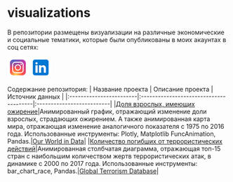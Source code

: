 # visualizations
В репозитории размещены визуализации на различные экономические и социальные тематики, которые были опубликованы в моих акаунтах в соц сетях:

[![Instagram Badge](https://github.com/AnnaTarassyuk/AnnaTarassyuk/blob/main/icons8-instagram-48.png?raw=true)](https://www.instagram.com/anna.tarassyuk/) 
[![LinkedIn Badge](https://github.com/AnnaTarassyuk/AnnaTarassyuk/blob/main/icons8-%D0%BB%D0%B8%D0%BD%D0%BA%D0%B5%D0%B4%D0%B8%D0%BD-48.png?raw=true)](https://www.linkedin.com/in/anna-tarassyuk/)

Содержание репозитория:
|     Название проекта    |          Описание проекта              |   Источник данных         |
|:------------------------|:---------------------------------------|:--------------------------|
|[Доля взрослых, имеющих ожирение](https://github.com/AnnaTarassyuk/visualizations/tree/main/obesity)|Анимированный график, отражающий изменение доли взрослых, страдающих ожирением. А также анимированная карта мира, отражающая изменение аналогичного показателя с 1975 по 2016 года. Использованные инструменты: Plotly, Matplotlib FuncAnimation, Pandas.|[Our World in Data](https://ourworldindata.org/grapher/share-of-adults-defined-as-obese)|
|[Количество погибших от террористических действий](https://github.com/AnnaTarassyuk/visualizations/tree/main/terrorism_rate)|Анимированная столбчатая диаграмма, отражающая топ-15 стран с наибольшим количеством жертв террористических атак, в динамике с 2000 по 2017 года.   Использованные инструменты: bar_chart_race, Pandas.|[Global Terrorism Database](https://www.start.umd.edu/gtd/analysis/)|
